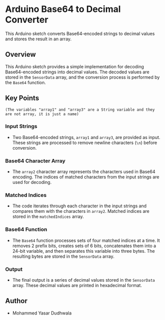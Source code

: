 # Arduino Base64 to Decimal Converter

This Arduino sketch converts Base64-encoded strings to decimal values and stores the result in an array.

## Overview

This Arduino sketch provides a simple implementation for decoding Base64-encoded strings into decimal values. The decoded values are stored in the `SensorData` array, and the conversion process is performed by the `Base64` function.

## Key Points
`(The variables "array1" and "array3" are a String variable and they are not array, it is just a name)`
### Input Strings

- Two Base64-encoded strings, `array1` and `array3`, are provided as input. These strings are processed to remove newline characters (`\n`) before conversion.

### Base64 Character Array

- The `array2` character array represents the characters used in Base64 encoding. The indices of matched characters from the input strings are used for decoding.

### Matched Indices

- The code iterates through each character in the input strings and compares them with the characters in `array2`. Matched indices are stored in the `matchedIndices` array.

### Base64 Function

- The `Base64` function processes sets of four matched indices at a time. It removes 2 prefix bits, creates sets of 6 bits, concatenates them into a 24-bit variable, and then separates this variable into three bytes. The resulting bytes are stored in the `SensorData` array.

### Output

- The final output is a series of decimal values stored in the `SensorData` array. These decimal values are printed in hexadecimal format.

## Author
- Mohammed Yasar Dudhwala

